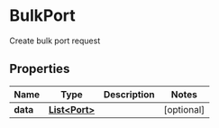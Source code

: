 

# BulkPort

Create bulk port request

## Properties

| Name | Type | Description | Notes |
|------------ | ------------- | ------------- | -------------|
|**data** | [**List&lt;Port&gt;**](Port.md) |  |  [optional] |




